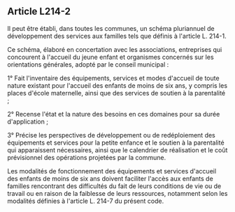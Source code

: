 ## Article L214-2

Il peut être établi, dans toutes les communes, un schéma pluriannuel de développement des services aux
familles tels que définis à l'article L. 214-1.

Ce schéma, élaboré en concertation avec les associations, entreprises qui concourent à l'accueil du jeune
enfant et organismes concernés sur les orientations générales, adopté par le conseil municipal :

1° Fait l'inventaire des équipements, services et modes d'accueil de toute nature existant pour l'accueil des
enfants de moins de six ans, y compris les places d'école maternelle, ainsi que des services de soutien à la
parentalité ;

2° Recense l'état et la nature des besoins en ces domaines pour sa durée d'application ;

3° Précise les perspectives de développement ou de redéploiement des équipements et services pour la petite
enfance et le soutien à la parentalité qui apparaissent nécessaires, ainsi que le calendrier de réalisation et le
coût prévisionnel des opérations projetées par la commune.

Les modalités de fonctionnement des équipements et services d'accueil des enfants de moins de six ans
doivent faciliter l'accès aux enfants de familles rencontrant des difficultés du fait de leurs conditions de
vie ou de travail ou en raison de la faiblesse de leurs ressources, notamment selon les modalités définies à
l'article L. 214-7 du présent code.

